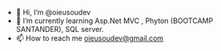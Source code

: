 - 👋 Hi, I’m @oieusoudev
- 🌱 I’m currently learning Asp.Net MVC , Phyton (BOOTCAMP SANTANDER), SQL server.
- 📫 How to reach me oieusoudev@gmail.com


